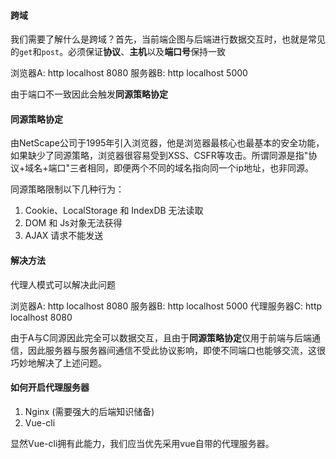 #### 跨域
我们需要了解什么是跨域？首先，当前端企图与后端进行数据交互时，也就是常见的`get`和`post`。必须保证**协议**、**主机**以及**端口号**保持一致

浏览器A: http localhost 8080
服务器B: http localhost 5000

由于端口不一致因此会触发**同源策略协定**

#### 同源策略协定
由NetScape公司于1995年引入浏览器，他是浏览器最核心也最基本的安全功能，如果缺少了同源策略，浏览器很容易受到XSS、CSFR等攻击。所谓同源是指"协议+域名+端口"三者相同，即便两个不同的域名指向同一个ip地址，也非同源。

同源策略限制以下几种行为：

1. Cookie、LocalStorage 和 IndexDB 无法读取
2. DOM 和 Js对象无法获得
3. AJAX 请求不能发送

#### 解决方法
代理人模式可以解决此问题

浏览器A: http localhost 8080
服务器B: http localhost 5000
代理服务器C: http localhost 8080

由于A与C同源因此完全可以数据交互，且由于**同源策略协定**仅用于前端与后端通信，因此服务器与服务器间通信不受此协议影响，即使不同端口也能够交流，这很巧妙地解决了上述问题。

#### 如何开启代理服务器
1. Nginx (需要强大的后端知识储备)
2. Vue-cli

显然Vue-cli拥有此能力，我们应当优先采用vue自带的代理服务器。


